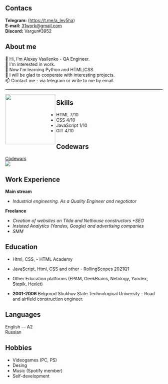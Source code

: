 ## Contacs
**Telegram:** (https://t.me/a_lev5ha)    
**E-mail:** 31work@gmail.com    
**Discord:** Vargur#3952    

## About me
👋 Hi, I'm Alexey Vasilenko - QA Engineer.   
👀 I'm interested in work.   
🌱 Now I'm learning Python and HTML/CSS.   
💞️ I will be glad to cooperate with interesting projects.   
📫 Contact me - via telegram or write to me by email.   

----
<img height="160em" align="left" src="https://github-readme-stats.vercel.app/api/top-langs/?username=1ev5ha&layout=compact&theme=buefy&hide_border=none"/> 


## Skills    
* HTML 7/10   
* CSS 4/10      
* JavaScript 1/10    
* GIT 4/10  

## Codewars
[Codewars](https://www.codewars.com/users/LEV5HA)   
![](https://www.codewars.com/users/Vargur31rus/badges/large)

## Work Experience
**Main stream**
* *Industrial engineering. As a Quality Engineer and negotiator* 

**Freelance**
* *Creation of websites on Tilda and Nethouse constructors +SEO*
* *Insisted Analytics (Yandex, Google) and advertising companies*
* *SMM*

## Education
* Html, CSS, - HTML Academy
* JavaScript, Html, CSS and other - RollingScopes 2021Q1
* Other Education platforms (EPAM, GeekBrains, Netology, Yandex, Stepik, Hexlet)

* **2001-2006** Belgorod Shukhov State Technological University -
Road and airfield construction engineer.

## Languages
English — A2 \
Russian

## Hobbies
* Videogames (PC, PS)
* Desing 
* Music (Spotify member)
* Self-development



